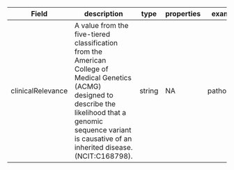 |Field | description | type | properties | example | enum|
| ---| ---| ---| ---| ---| --- |
| clinicalRelevance | A value from the five-tiered classification from the American College of Medical Genetics (ACMG) designed to describe the likelihood that a genomic sequence variant is causative of an inherited disease. (NCIT:C168798). | string | NA | pathogenic | benign, likely benign, uncertain significance, likely pathogenic, pathogenic|
